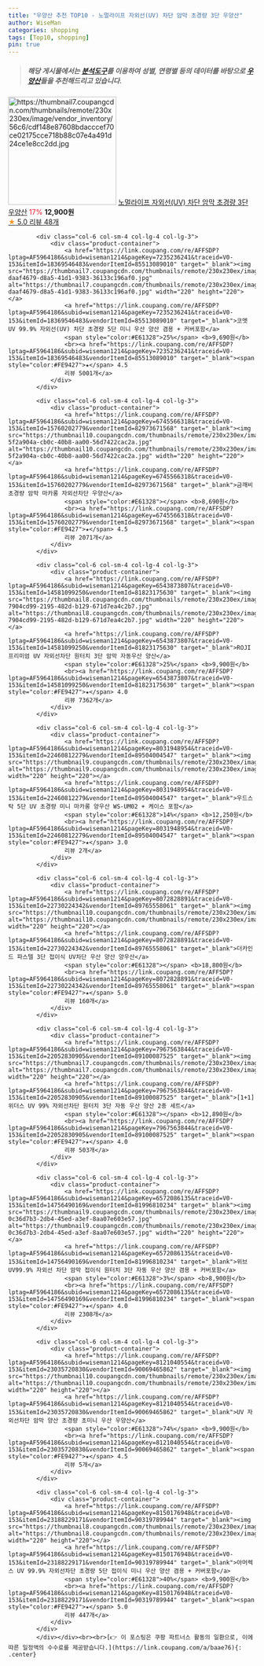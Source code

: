 ```yaml
---
title: "우양산 추천 TOP10 - 노멀라이프 자외선(UV) 차단 암막 초경량 3단 우양산"
author: WiseMan
categories: shopping
tags: [Top10, shopping]
pin: true
---
```


> ##### 해당 게시물에서는 [**분석도구**](https://itemscout.io/)를 이용하여 **성별**, **연령별** 등의 데이터를 바탕으로 [**우양산**](https://link.coupang.com/a/baae76)들을 추천해드리고 있습니다.
<div class="container"><div class="row">
            <div class="col-6 col-sm-4 col-lg-4 col-lg-3">
                <div class="product-container">
                    <a href="https://link.coupang.com/re/AFFSDP?lptag=AF5964186&subid=wiseman1214&pageKey=8206439198&traceid=V0-153&itemId=23541153009&vendorItemId=90567379074" target="_blank"><img src="https://thumbnail7.coupangcdn.com/thumbnails/remote/230x230ex/image/vendor_inventory/56c6/cdf148e87608bdacccef70ce02175cce718b88c07e4a491d24ce1e8cc2dd.jpg" alt="https://thumbnail7.coupangcdn.com/thumbnails/remote/230x230ex/image/vendor_inventory/56c6/cdf148e87608bdacccef70ce02175cce718b88c07e4a491d24ce1e8cc2dd.jpg" width="220" height="220"></a>
                    <a href="https://link.coupang.com/re/AFFSDP?lptag=AF5964186&subid=wiseman1214&pageKey=8206439198&traceid=V0-153&itemId=23541153009&vendorItemId=90567379074" target="_blank">노멀라이프 자외선(UV) 차단 암막 초경량 3단 우양산</a>
                    <span style="color:#E61328">17%</span> <b>12,900원</b>
                    <br><a href="https://link.coupang.com/re/AFFSDP?lptag=AF5964186&subid=wiseman1214&pageKey=8206439198&traceid=V0-153&itemId=23541153009&vendorItemId=90567379074" target="_blank"><span style="color:#FE9427">★</span> 5.0
                    리뷰 48개</a>
                </div>
            </div>
            
            <div class="col-6 col-sm-4 col-lg-4 col-lg-3">
                <div class="product-container">
                    <a href="https://link.coupang.com/re/AFFSDP?lptag=AF5964186&subid=wiseman1214&pageKey=7235236241&traceid=V0-153&itemId=18369546483&vendorItemId=85513089010" target="_blank"><img src="https://thumbnail7.coupangcdn.com/thumbnails/remote/230x230ex/image/retail/images/4094008028262424-daaf4679-d8a5-41d1-9383-36133c196af0.jpg" alt="https://thumbnail7.coupangcdn.com/thumbnails/remote/230x230ex/image/retail/images/4094008028262424-daaf4679-d8a5-41d1-9383-36133c196af0.jpg" width="220" height="220"></a>
                    <a href="https://link.coupang.com/re/AFFSDP?lptag=AF5964186&subid=wiseman1214&pageKey=7235236241&traceid=V0-153&itemId=18369546483&vendorItemId=85513089010" target="_blank">코멧 UV 99.9% 자외선(UV) 차단 초경량 5단 미니 우산 양산 겸용 + 커버포함</a>
                    <span style="color:#E61328">25%</span> <b>9,690원</b>
                    <br><a href="https://link.coupang.com/re/AFFSDP?lptag=AF5964186&subid=wiseman1214&pageKey=7235236241&traceid=V0-153&itemId=18369546483&vendorItemId=85513089010" target="_blank"><span style="color:#FE9427">★</span> 4.5
                    리뷰 5001개</a>
                </div>
            </div>
            
            <div class="col-6 col-sm-4 col-lg-4 col-lg-3">
                <div class="product-container">
                    <a href="https://link.coupang.com/re/AFFSDP?lptag=AF5964186&subid=wiseman1214&pageKey=6745566318&traceid=V0-153&itemId=15760202779&vendorItemId=82973671568" target="_blank"><img src="https://thumbnail10.coupangcdn.com/thumbnails/remote/230x230ex/image/retail/images/188820809539359-5f2a904a-cb0c-40b8-aa00-56d7422cac2a.jpg" alt="https://thumbnail10.coupangcdn.com/thumbnails/remote/230x230ex/image/retail/images/188820809539359-5f2a904a-cb0c-40b8-aa00-56d7422cac2a.jpg" width="220" height="220"></a>
                    <a href="https://link.coupang.com/re/AFFSDP?lptag=AF5964186&subid=wiseman1214&pageKey=6745566318&traceid=V0-153&itemId=15760202779&vendorItemId=82973671568" target="_blank">금깨비 초경량 암막 마카롱 자외선차단 우양산</a>
                    <span style="color:#E61328"></span> <b>8,690원</b>
                    <br><a href="https://link.coupang.com/re/AFFSDP?lptag=AF5964186&subid=wiseman1214&pageKey=6745566318&traceid=V0-153&itemId=15760202779&vendorItemId=82973671568" target="_blank"><span style="color:#FE9427">★</span> 4.5
                    리뷰 2071개</a>
                </div>
            </div>
            
            <div class="col-6 col-sm-4 col-lg-4 col-lg-3">
                <div class="product-container">
                    <a href="https://link.coupang.com/re/AFFSDP?lptag=AF5964186&subid=wiseman1214&pageKey=6543873807&traceid=V0-153&itemId=14581099250&vendorItemId=81823175630" target="_blank"><img src="https://thumbnail8.coupangcdn.com/thumbnails/remote/230x230ex/image/retail/images/3746893547917667-7904cd99-2195-482d-b129-671d7ea4c2b7.jpg" alt="https://thumbnail8.coupangcdn.com/thumbnails/remote/230x230ex/image/retail/images/3746893547917667-7904cd99-2195-482d-b129-671d7ea4c2b7.jpg" width="220" height="220"></a>
                    <a href="https://link.coupang.com/re/AFFSDP?lptag=AF5964186&subid=wiseman1214&pageKey=6543873807&traceid=V0-153&itemId=14581099250&vendorItemId=81823175630" target="_blank">ROJI 프리미엄 UV 자외선차단 원터치 3단 암막 자동우산 양산</a>
                    <span style="color:#E61328">25%</span> <b>9,900원</b>
                    <br><a href="https://link.coupang.com/re/AFFSDP?lptag=AF5964186&subid=wiseman1214&pageKey=6543873807&traceid=V0-153&itemId=14581099250&vendorItemId=81823175630" target="_blank"><span style="color:#FE9427">★</span> 4.0
                    리뷰 7362개</a>
                </div>
            </div>
            
            <div class="col-6 col-sm-4 col-lg-4 col-lg-3">
                <div class="product-container">
                    <a href="https://link.coupang.com/re/AFFSDP?lptag=AF5964186&subid=wiseman1214&pageKey=8031948954&traceid=V0-153&itemId=22460812279&vendorItemId=89504004547" target="_blank"><img src="https://thumbnail9.coupangcdn.com/thumbnails/remote/230x230ex/image/vendor_inventory/db8e/c146913a32b49a352980d8a0cebc029e144eb79c8f74248d93d5ef5671ec.jpg" alt="https://thumbnail9.coupangcdn.com/thumbnails/remote/230x230ex/image/vendor_inventory/db8e/c146913a32b49a352980d8a0cebc029e144eb79c8f74248d93d5ef5671ec.jpg" width="220" height="220"></a>
                    <a href="https://link.coupang.com/re/AFFSDP?lptag=AF5964186&subid=wiseman1214&pageKey=8031948954&traceid=V0-153&itemId=22460812279&vendorItemId=89504004547" target="_blank">우드스탁 5단 UV 초경량 미니 마카롱 양우산 WS-UM02 + 케이스 포함</a>
                    <span style="color:#E61328">14%</span> <b>12,250원</b>
                    <br><a href="https://link.coupang.com/re/AFFSDP?lptag=AF5964186&subid=wiseman1214&pageKey=8031948954&traceid=V0-153&itemId=22460812279&vendorItemId=89504004547" target="_blank"><span style="color:#FE9427">★</span> 3.0
                    리뷰 2개</a>
                </div>
            </div>
            
            <div class="col-6 col-sm-4 col-lg-4 col-lg-3">
                <div class="product-container">
                    <a href="https://link.coupang.com/re/AFFSDP?lptag=AF5964186&subid=wiseman1214&pageKey=8072828891&traceid=V0-153&itemId=22730224342&vendorItemId=89765558061" target="_blank"><img src="https://thumbnail10.coupangcdn.com/thumbnails/remote/230x230ex/image/vendor_inventory/b8de/3e243d96d7a582164b8b5eae716199b5801b1ca22c32ae4623d94a8f9fd0.jpg" alt="https://thumbnail10.coupangcdn.com/thumbnails/remote/230x230ex/image/vendor_inventory/b8de/3e243d96d7a582164b8b5eae716199b5801b1ca22c32ae4623d94a8f9fd0.jpg" width="220" height="220"></a>
                    <a href="https://link.coupang.com/re/AFFSDP?lptag=AF5964186&subid=wiseman1214&pageKey=8072828891&traceid=V0-153&itemId=22730224342&vendorItemId=89765558061" target="_blank">더카인드 파스텔 3단 접이식 UV차단 우산 양산 양우산</a>
                    <span style="color:#E61328"></span> <b>18,800원</b>
                    <br><a href="https://link.coupang.com/re/AFFSDP?lptag=AF5964186&subid=wiseman1214&pageKey=8072828891&traceid=V0-153&itemId=22730224342&vendorItemId=89765558061" target="_blank"><span style="color:#FE9427">★</span> 5.0
                    리뷰 160개</a>
                </div>
            </div>
            
            <div class="col-6 col-sm-4 col-lg-4 col-lg-3">
                <div class="product-container">
                    <a href="https://link.coupang.com/re/AFFSDP?lptag=AF5964186&subid=wiseman1214&pageKey=7967563844&traceid=V0-153&itemId=22052830905&vendorItemId=89100087525" target="_blank"><img src="https://thumbnail7.coupangcdn.com/thumbnails/remote/230x230ex/image/vendor_inventory/376d/55d11011a7469c0f14eece70f4f8101e690d22dde184f2ed8b1ef911d9c5.jpg" alt="https://thumbnail7.coupangcdn.com/thumbnails/remote/230x230ex/image/vendor_inventory/376d/55d11011a7469c0f14eece70f4f8101e690d22dde184f2ed8b1ef911d9c5.jpg" width="220" height="220"></a>
                    <a href="https://link.coupang.com/re/AFFSDP?lptag=AF5964186&subid=wiseman1214&pageKey=7967563844&traceid=V0-153&itemId=22052830905&vendorItemId=89100087525" target="_blank">[1+1] 위더스 UV 99% 자외선차단 원터치 3단 자동 우산 양산 2종 세트</a>
                    <span style="color:#E61328"></span> <b>12,890원</b>
                    <br><a href="https://link.coupang.com/re/AFFSDP?lptag=AF5964186&subid=wiseman1214&pageKey=7967563844&traceid=V0-153&itemId=22052830905&vendorItemId=89100087525" target="_blank"><span style="color:#FE9427">★</span> 4.0
                    리뷰 503개</a>
                </div>
            </div>
            
            <div class="col-6 col-sm-4 col-lg-4 col-lg-3">
                <div class="product-container">
                    <a href="https://link.coupang.com/re/AFFSDP?lptag=AF5964186&subid=wiseman1214&pageKey=6572086135&traceid=V0-153&itemId=14756490169&vendorItemId=81996810234" target="_blank"><img src="https://thumbnail9.coupangcdn.com/thumbnails/remote/230x230ex/image/retail/images/3054536231772371-0c36d7b3-2db4-45ed-a3ef-8aa07e603e57.jpg" alt="https://thumbnail9.coupangcdn.com/thumbnails/remote/230x230ex/image/retail/images/3054536231772371-0c36d7b3-2db4-45ed-a3ef-8aa07e603e57.jpg" width="220" height="220"></a>
                    <a href="https://link.coupang.com/re/AFFSDP?lptag=AF5964186&subid=wiseman1214&pageKey=6572086135&traceid=V0-153&itemId=14756490169&vendorItemId=81996810234" target="_blank">위브 UV99.9% 자외선 차단 암막 접이식 원터치 3단 자동 우산 양산 겸용 + 커버포함</a>
                    <span style="color:#E61328">3%</span> <b>8,900원</b>
                    <br><a href="https://link.coupang.com/re/AFFSDP?lptag=AF5964186&subid=wiseman1214&pageKey=6572086135&traceid=V0-153&itemId=14756490169&vendorItemId=81996810234" target="_blank"><span style="color:#FE9427">★</span> 4.0
                    리뷰 2308개</a>
                </div>
            </div>
            
            <div class="col-6 col-sm-4 col-lg-4 col-lg-3">
                <div class="product-container">
                    <a href="https://link.coupang.com/re/AFFSDP?lptag=AF5964186&subid=wiseman1214&pageKey=8121040554&traceid=V0-153&itemId=23035720830&vendorItemId=90069465862" target="_blank"><img src="https://thumbnail10.coupangcdn.com/thumbnails/remote/230x230ex/image/vendor_inventory/6a1d/49762670f9a97867e19e14d575c264a76ad7dd88cb5347544ae5acc079bf.png" alt="https://thumbnail10.coupangcdn.com/thumbnails/remote/230x230ex/image/vendor_inventory/6a1d/49762670f9a97867e19e14d575c264a76ad7dd88cb5347544ae5acc079bf.png" width="220" height="220"></a>
                    <a href="https://link.coupang.com/re/AFFSDP?lptag=AF5964186&subid=wiseman1214&pageKey=8121040554&traceid=V0-153&itemId=23035720830&vendorItemId=90069465862" target="_blank">UV 자외선차단 암막 양산 초경량 초미니 우산 우양산</a>
                    <span style="color:#E61328">74%</span> <b>9,900원</b>
                    <br><a href="https://link.coupang.com/re/AFFSDP?lptag=AF5964186&subid=wiseman1214&pageKey=8121040554&traceid=V0-153&itemId=23035720830&vendorItemId=90069465862" target="_blank"><span style="color:#FE9427">★</span> 4.5
                    리뷰 5개</a>
                </div>
            </div>
            
            <div class="col-6 col-sm-4 col-lg-4 col-lg-3">
                <div class="product-container">
                    <a href="https://link.coupang.com/re/AFFSDP?lptag=AF5964186&subid=wiseman1214&pageKey=8150176948&traceid=V0-153&itemId=23188229171&vendorItemId=90319789944" target="_blank"><img src="https://thumbnail8.coupangcdn.com/thumbnails/remote/230x230ex/image/vendor_inventory/05fc/e7e7c25e3b664caea969fa88df4624dc69faf4b5a658dd579850eb3cbb08.png" alt="https://thumbnail8.coupangcdn.com/thumbnails/remote/230x230ex/image/vendor_inventory/05fc/e7e7c25e3b664caea969fa88df4624dc69faf4b5a658dd579850eb3cbb08.png" width="220" height="220"></a>
                    <a href="https://link.coupang.com/re/AFFSDP?lptag=AF5964186&subid=wiseman1214&pageKey=8150176948&traceid=V0-153&itemId=23188229171&vendorItemId=90319789944" target="_blank">아머렉스 UV 99.9% 자외선차단 초경량 5단 접이식 미니 우산 양산 겸용 + 커버포함</a>
                    <span style="color:#E61328">40%</span> <b>9,900원</b>
                    <br><a href="https://link.coupang.com/re/AFFSDP?lptag=AF5964186&subid=wiseman1214&pageKey=8150176948&traceid=V0-153&itemId=23188229171&vendorItemId=90319789944" target="_blank"><span style="color:#FE9427">★</span> 5.0
                    리뷰 447개</a>
                </div>
            </div>
            </div></div><br><br>[👉 이 포스팅은 쿠팡 파트너스 활동의 일환으로, 이에 따른 일정액의 수수료를 제공받습니다.](https://link.coupang.com/a/baae76){: .center}